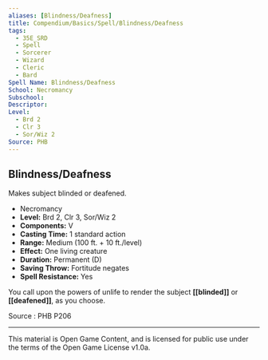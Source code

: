 ```yaml
---
aliases: [Blindness/Deafness]
title: Compendium/Basics/Spell/Blindness/Deafness
tags: 
  - 35E_SRD
  - Spell
  - Sorcerer
  - Wizard
  - Cleric
  - Bard
Spell Name: Blindness/Deafness
School: Necromancy
Subschool: 
Descriptor: 
Level:
  - Brd 2
  - Clr 3
  - Sor/Wiz 2
Source: PHB
---
```


## Blindness/Deafness

Makes subject blinded or deafened.

*   Necromancy
*   **Level:** Brd 2, Clr 3, Sor/Wiz 2
*   **Components:** V
*   **Casting Time:** 1 standard action
*   **Range:** Medium (100 ft. + 10 ft./level)
*   **Effect:** One living creature
*   **Duration:** Permanent (D)
*   **Saving Throw:** Fortitude negates
*   **Spell Resistance:** Yes

You call upon the powers of unlife to render the subject **[[blinded]]** or **[[deafened]]**, as you choose.

Source : PHB P206

---

This material is Open Game Content, and is licensed for public use under  
the terms of the Open Game License v1.0a.
